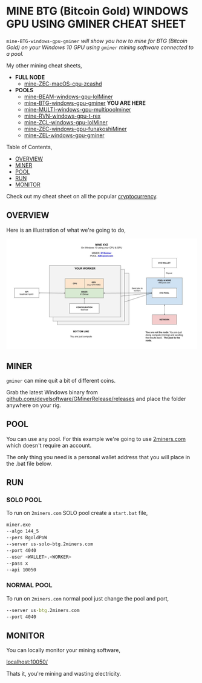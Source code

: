 # MINE BTG (Bitcoin Gold) WINDOWS GPU USING GMINER CHEAT SHEET

`mine-BTG-windows-gpu-gminer` _will show you
how to mine for BTG (Bitcoin Gold)
on your Windows 10 GPU
using `gminer` mining software
connected to a pool._

My other mining cheat sheets,

* **FULL NODE**
  * [mine-ZEC-macOS-cpu-zcashd](https://github.com/JeffDeCola/my-cheat-sheets/tree/master/other/mining-cryptocurrency/full-node/mine-ZEC-macOS-cpu-zcashd-cheat-sheet)
* **POOLS**
  * [mine-BEAM-windows-gpu-lolMiner](https://github.com/JeffDeCola/my-cheat-sheets/tree/master/other/mining-cryptocurrency/pools/mine-BEAM-windows-gpu-lolMiner-cheat-sheet)
  * [mine-BTG-windows-gpu-gminer](https://github.com/JeffDeCola/my-cheat-sheets/tree/master/other/mining-cryptocurrency/pools/mine-BTG-windows-gpu-gminer-cheat-sheet)
    **YOU ARE HERE**
  * [mine-MULTI-windows-gpu-multipoolminer](https://github.com/JeffDeCola/my-cheat-sheets/tree/master/other/mining-cryptocurrency/pools/mine-MULTI-windows-gpu-multipoolminer-cheat-sheet)
  * [mine-RVN-windows-gpu-t-rex](https://github.com/JeffDeCola/my-cheat-sheets/tree/master/other/mining-cryptocurrency/pools/mine-RVN-windows-gpu-t-rex-cheat-sheet)
  * [mine-ZCL-windows-gpu-lolMiner](https://github.com/JeffDeCola/my-cheat-sheets/tree/master/other/mining-cryptocurrency/pools/mine-ZCL-windows-gpu-lolMiner-cheat-sheet)
  * [mine-ZEC-windows-gpu-funakoshiMiner](https://github.com/JeffDeCola/my-cheat-sheets/tree/master/other/mining-cryptocurrency/pools/mine-ZEC-windows-gpu-funakoshiMiner-cheat-sheet)
  * [mine-ZEL-windows-gpu-gminer](https://github.com/JeffDeCola/my-cheat-sheets/tree/master/other/mining-cryptocurrency/pools/mine-ZEL-windows-gpu-gminer-cheat-sheet)

Table of Contents,

* [OVERVIEW](https://github.com/JeffDeCola/my-cheat-sheets/tree/master/other/mining-cryptocurrency/pools/mine-BTG-windows-gpu-gminer-cheat-sheet#overview)
* [MINER](https://github.com/JeffDeCola/my-cheat-sheets/tree/master/other/mining-cryptocurrency/pools/mine-BTG-windows-gpu-gminer-cheat-sheet#miner)
* [POOL](https://github.com/JeffDeCola/my-cheat-sheets/tree/master/other/mining-cryptocurrency/pools/mine-BTG-windows-gpu-gminer-cheat-sheet#pool)
* [RUN](https://github.com/JeffDeCola/my-cheat-sheets/tree/master/other/mining-cryptocurrency/pools/mine-BTG-windows-gpu-gminer-cheat-sheet#run)
* [MONITOR](https://github.com/JeffDeCola/my-cheat-sheets/tree/master/other/mining-cryptocurrency/pools/mine-BTG-windows-gpu-gminer-cheat-sheet#monitor)

Check out my cheat sheet on all the popular
[cryptocurrency](https://github.com/JeffDeCola/my-cheat-sheets/tree/master/other/mining-cryptocurrency/cryptocurrency/cryptocurrency-cheat-sheet).

## OVERVIEW

Here is an illustration of what we're going to do,

![IMAGE - mine-XYZ-windows-gpu-XYZminer - IMAGE](../../../../docs/pics/mine-XYZ-windows-gpu-XYZminer.jpg)

## MINER

`gminer` can mine quit a bit of different coins.

Grab the latest Windows binary from
[github.com/develsoftware/GMinerRelease/releases](https://github.com/develsoftware/GMinerRelease/releases/)
and place the folder anywhere on your rig.

## POOL

You can use any pool. For this example we're going to use
[2miners.com](https://2miners.com/)
which doesn't require an account.

The only thing you need is a personal wallet address
that you will place in the .bat file below.

## RUN

### SOLO POOL

To run on `2miners.com` SOLO pool create a `start.bat` file,

```bash
miner.exe
--algo 144_5
--pers BgoldPoW
--server us-solo-btg.2miners.com
--port 4040
--user <WALLET>.<WORKER>
--pass x
--api 10050
```

### NORMAL POOL

To run on `2miners.com` normal pool just change the pool and port,

```bat
--server us-btg.2miners.com
--port 4040
```

## MONITOR

You can locally monitor your mining software,

[localhost:10050/](http://localhost:10050/)

Thats it, you're mining and wasting electricity.
